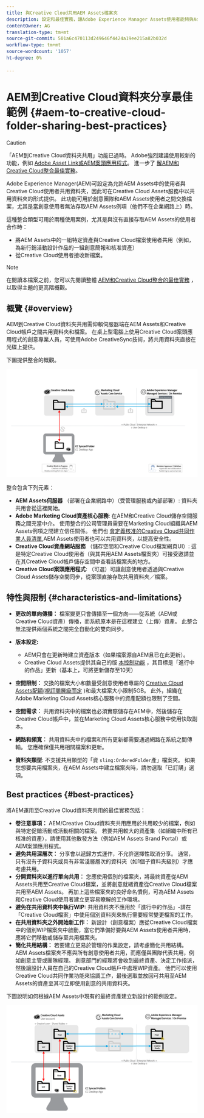 ```yaml
---
title: 與Creative Cloud共用AEM Assets檔案夾
description: 設定和最佳實務，讓Adobe Experience Manager Assets使用者能夠與Adobe Creative Cloud使用者交換資產資料夾。
contentOwner: AG
translation-type: tm+mt
source-git-commit: 501a6c470113d249646f4424a19ee215a82b032d
workflow-type: tm+mt
source-wordcount: '1057'
ht-degree: 0%

---
```



# AEM到Creative Cloud資料夾分享最佳範例 {#aem-to-creative-cloud-folder-sharing-best-practices}

>[!CAUTION]
>
>「AEM到Creative Cloud資料夾共用」功能已過時。 Adobe強烈建議使用較新的功能，例如 [Adobe Asset Link](https://helpx.adobe.com/tw/enterprise/using/adobe-asset-link.html)[或AEM案頭應用程式](https://helpx.adobe.com/experience-manager/desktop-app/aem-desktop-app.html)。 進一步了 [解AEM和Creative Cloud整合最佳實務](/help/assets/aem-cc-integration-best-practices.md)。

Adobe Experience Manager(AEM)可設定為允許AEM Assets中的使用者與Creative Cloud使用者共用資料夾，因此可在Creative Cloud Assets服務中以共用資料夾的形式提供。 此功能可用於創意團隊和AEM Assets使用者之間交換檔案，尤其是當創意使用者無法存取AEM Assets例項（他們不在企業網路上）時。

這種整合類型可用於兩種使用案例，尤其是與沒有直接存取AEM Assets的使用者合作時：

* 將AEM Assets中的一組特定資產與Creative Cloud檔案使用者共用（例如，為新行銷活動設計作品的一組創意簡報和核准資產）
* 從Creative Cloud使用者接收新檔案。

>[!NOTE]
>
>在閱讀本檔案之前，您可以先閱讀整體 [AEM和Creative Cloud整合的最佳實務](aem-cc-integration-best-practices.md) ，以取得主題的更高階概觀。

## 概覽 {#overview}

AEM到Creative Cloud資料夾共用需仰賴伺服器端在AEM Assets和Creative Cloud帳戶之間共用資料夾和檔案。 在桌上型電腦上使用Creative Cloud案頭應用程式的創意專業人員，可使用Adobe CreativeSync技術，將共用資料夾直接在光碟上提供。

下圖提供整合的概觀。

![chlimage_1-406](assets/chlimage_1-406.png)

整合包含下列元素：

* **AEM Assets伺服器** （部署在企業網路中）（受管理服務或內部部署）: 資料夾共用會從這裡開始。
* **Adobe Marketing Cloud資產核心服務**: 在AEM和Creative Cloud儲存空間服務之間充當中介。 使用整合的公司管理員需要在Marketing Cloud組織與AEM Assets例項之間建立信任關係。 他們也 [會定義核准的Creative Cloud共同作業人員清單](https://docs.adobe.com/content/help/en/core-services/interface/assets/t-admin-add-cc-user.html),AEM Assets使用者也可以共用資料夾，以提高安全性。
* **Creative Cloud資產網站服務** （儲存空間和Creative Cloud檔案網頁UI）: 這是特定Creative Cloud使用者（與其共用AEM Assets檔案夾）可接受邀請並在其Creative Cloud帳戶儲存空間中查看該檔案夾的地方。
* **Creative Cloud案頭應用程式**: （可選）可讓創意使用者透過與Creative Cloud Assets儲存空間同步，從案頭直接存取共用資料夾／檔案。

## 特性與限制 {#characteristics-and-limitations}

* **更改的單向傳播：** 檔案變更只會傳播至一個方向——從系統（AEM或Creative Cloud資產）傳播，而系統原本是在這裡建立（上傳）資產。 此整合無法提供兩個系統之間完全自動化的雙向同步。

* **版本設定:**

   * AEM只會在更新時建立資產版本（如果檔案源自AEM且已在此更新）。
   * Creative Cloud Assets提供其自己的版 [本控制功能](https://helpx.adobe.com/creative-cloud/help/versioning-faq.html) ，其目標是「進行中的作品」更新（基本上，可將更新儲存至10天）

* **空間限制：** 交換的檔案大小和數量受創意使用者專屬的 [Creative Cloud Assets配額(視訂閱層級而定](https://helpx.adobe.com/creative-cloud/kb/file-storage-quota.html) )和最大檔案大小限制5GB。 此外，組織在Adobe Marketing Cloud Assets核心服務中的資產配額也限制了空間。

* **空間需求：** 共用資料夾中的檔案也必須實際儲存在AEM中，然後儲存在Creative Cloud帳戶中，並在Marketing Cloud Assets核心服務中使用快取副本。
* **網路和頻寬：** 共用資料夾中的檔案和所有更新都需要通過網路在系統之間傳輸。 您應確保僅共用相關檔案和更新。
* **資料夾類型**: 不支援共用類型的「資 `sling:OrderedFolder`產」檔案夾。 如果您想要共用檔案夾，在AEM Assets中建立檔案夾時，請勿選取「已訂購」選項。

## Best practices {#best-practices}

將AEM運用至Creative Cloud資料夾共用的最佳實務包括：

* **卷注意事項：** AEM/Creative Cloud資料夾共用應用於共用較少的檔案，例如與特定促銷活動或活動相關的檔案。 若要共用較大的資產集（如組織中所有已核准的資產），請使用其他散發方法（例如AEM Assets Brand Portal）或AEM案頭應用程式。
* **避免共用深層次：** 分享會以遞歸方式運作，不允許選擇性取消分享。 通常，只有沒有子資料夾或具有非常淺層層次的資料夾（如1個子資料夾級別）才應考慮共用。
* **分開資料夾以進行單向共用：** 您應使用個別的檔案夾，將最終資產從AEM Assets共用至Creative Cloud檔案，並將創意就緒資產從Creative Cloud檔案共用至AEM Assets。 再加上這些檔案夾的良好命名慣例，可為AEM Assets和Creative Cloud使用者建立更容易瞭解的工作環境。
* **避免在共用資料夾中執行WIP:** 共用資料夾不應用於「進行中的作品」-請在「Creative Cloud檔案」中使用個別資料夾來執行需要經常變更檔案的工作。
* **在共用資料夾之外開始新工作：** 新設計（創意檔案）應從Creative Cloud檔案中的個別WIP檔案夾中啟動，當它們準備好要與AEM Assets使用者共用時，應將它們移動或儲存至共用檔案夾。
* **簡化共用結構：** 若要建立更易於管理的作業設定，請考慮簡化共用結構。 AEM Assets檔案夾不應與所有創意使用者共用，而應僅與團隊代表共用，例如創意主管或團隊經理。 創意部門的經理將會收到最終資產、決定工作指派，然後讓設計人員在自己的Creative Cloud帳戶中處理WIP資產。 他們可以使用Creative Cloud共同作業功能來協調工作，最後選取並放回可共用至AEM Assets的資產至其可立即使用創意的共用資料夾。

下圖說明如何根據AEM Assets中現有的最終資產建立新設計的範例設定。

![chlimage_1-407](assets/chlimage_1-407.png)
